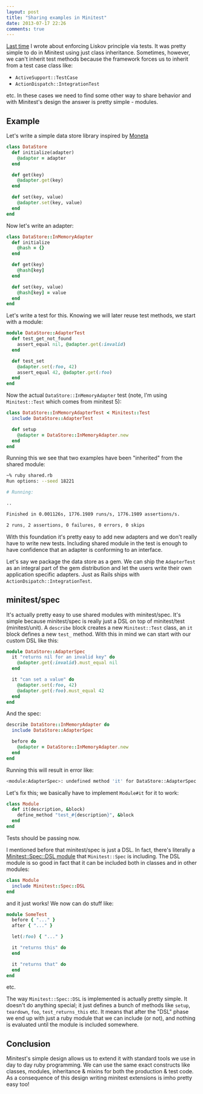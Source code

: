 ```yaml
---
layout: post
title: "Sharing examples in Minitest"
date: 2013-07-17 22:26
comments: true
---
```


[Last time](/blog/2012/07/17/liskov-principle-and-minitest/) I wrote about enforcing Liskov principle via tests. It was pretty simple to do in Minitest using just class inheritance. Sometimes, however, we can't inherit test methods because the framework forces us to inherit from a test case class like:

* `ActiveSupport::TestCase`
* `ActionDispatch::IntegrationTest`

etc. In these cases we need to find some other way to share behavior and with Minitest's design the answer is pretty simple - modules.

## Example

Let's write a simple data store library inspired by [Moneta](https://github.com/minad/moneta)

``` ruby
class DataStore
  def initialize(adapter)
    @adapter = adapter
  end

  def get(key)
    @adapter.get(key)
  end

  def set(key, value)
    @adapter.set(key, value)
  end
end
```

Now let's write an adapter:

``` ruby
class DataStore::InMemoryAdapter
  def initialize
    @hash = {}
  end

  def get(key)
    @hash[key]
  end

  def set(key, value)
    @hash[key] = value
  end
end
```

Let's write a test for this. Knowing we will later reuse test methods, we start with a module:

``` ruby
module DataStore::AdapterTest
  def test_get_not_found
    assert_equal nil, @adapter.get(:invalid)
  end

  def test_set
    @adapter.set(:foo, 42)
    assert_equal 42, @adapter.get(:foo)
  end
end
```

Now the actual `DataStore::InMemoryAdapter` test (note, I'm using `Minitest::Test` which comes from minitest 5):

``` ruby
class DataStore::InMemoryAdapterTest < Minitest::Test 
  include DataStore::AdapterTest

  def setup
    @adapter = DataStore::InMemoryAdapter.new
  end
end
```

Running this we see that two examples have been "inherited" from the shared module:

``` bash
~% ruby shared.rb
Run options: --seed 18221

# Running:

..

Finished in 0.001126s, 1776.1989 runs/s, 1776.1989 assertions/s.

2 runs, 2 assertions, 0 failures, 0 errors, 0 skips
```

With this foundation it's pretty easy to add new adapters and we don't really have to write new tests. Including shared module in the test is enough to have confidence that an adapter is conforming to an interface.

Let's say we package the data store as a gem. We can ship the `AdapterTest` as an integral part of the gem distribution and let the users write their own application specific adapters. Just as Rails ships with `ActionDsipatch::IntegrationTest`.

## minitest/spec

It's actually pretty easy to use shared modules with minitest/spec. It's simple because minitest/spec is really just a DSL on top of minitest/test (minitest/unit). A `describe` block creates a new `Minitest::Test` class, an `it` block defines a new `test_` method. With this in mind we can start with our custom DSL like this:

``` ruby
module DataStore::AdapterSpec
  it "returns nil for an invalid key" do
    @adapter.get(:invalid).must_equal nil
  end

  it "can set a value" do
    @adapter.set(:foo, 42)
    @adapter.get(:foo).must_equal 42
  end
end
```

And the spec:

``` ruby
describe DataStore::InMemoryAdapter do
  include DataStore::AdapterSpec

  before do
    @adapter = DataStore::InMemoryAdapter.new
  end
end
```

Running this will result in error like:

``` bash
<module:AdapterSpec>: undefined method 'it' for DataStore::AdapterSpec:Module (NoMethodError)
```

Let's fix this; we basically have to implement `Module#it` for it to work:

``` ruby
class Module
  def it(description, &block)
    define_method "test_#{description}", &block
  end
end
```

Tests should be passing now.

I mentioned before that minitest/spec is just a DSL. In fact, there's literally a [Minitest::Spec::DSL module](https://github.com/seattlerb/minitest/blob/363ff3fe7c0144f6d02d04dabad9ceee5d252fa7/lib/minitest/spec.rb#L96) that `Minitest::Spec` is including. The DSL module is so good in fact that it can be included both in classes and in other modules:

``` ruby
class Module
  include Minitest::Spec::DSL
end
```

and it just works! We now can do stuff like:

``` ruby
module SomeTest
  before { "..." }
  after { "..." }

  let(:foo) { "..." }

  it "returns this" do
  end

  it "returns that" do
  end
end
```

etc.

The way `Minitest::Spec::DSL` is implemented is actually pretty simple. It doesn't do anything special; it just defines a bunch of methods like `setup`, `teardown`, `foo`, `test_returns_this` etc. It means that after the "DSL" phase we end up with just a ruby module that we can include (or not), and nothing is evaluated until the module is included somewhere.

## Conclusion

Minitest's simple design allows us to extend it with standard tools we use in day to day ruby programming. We can use the same exact constructs like classes, modules, inheritance & mixins for both the production & test code. As a consequence of this design writing minitest extensions is imho pretty easy too!
